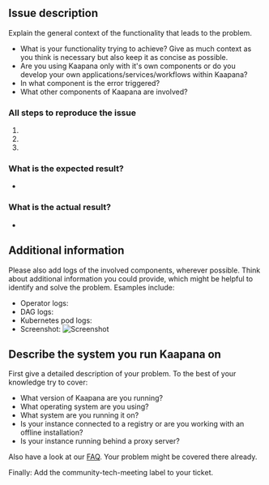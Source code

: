 ## Issue description
Explain the general context of the functionality that leads to the problem.
- What is your functionality trying to achieve? Give as much context as you think is necessary but also keep it as concise as possible.
- Are you using Kaapana only with it's own components or do you develop your own applications/services/workflows within Kaapana?
- In what component is the error triggered?
- What other components of Kaapana are involved?


### All steps to reproduce the issue

1.  
2. 
3. 


### What is the expected result?

-


### What is the actual result?

-


## Additional information
Please also add logs of the involved components, wherever possible. Think about additional information you could provide, which might be helpful to identify and solve the problem. Esamples include:

- Operator logs:
- DAG logs:
- Kubernetes pod logs:
- Screenshot: ![Screenshot]()


## Describe the system you run Kaapana on
First give a detailed description of your problem. To the best of your knowledge try to cover:
- What version of Kaapana are you running?
- What operating system are you using?
- What system are you running it on?
- Is your instance connected to a registry or are you working with an offline installation?
- Is your instance running behind a proxy server?

Also have a look at our [FAQ](https://kaapana.readthedocs.io/en/stable/faq_root.html). Your problem might be covered there already.

Finally: Add the community-tech-meeting label to your ticket.
